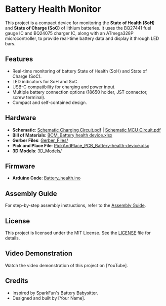 # Battery Health Monitor

This project is a compact device for monitoring the **State of Health (SoH)** and **State of Charge (SoC)** of lithium batteries. It uses the BQ27441 fuel gauge IC and BQ24075 charger IC, along with an ATmega328P microcontroller, to provide real-time battery data and display it through LED bars.

## Features
- Real-time monitoring of battery State of Health (SoH) and State of Charge (SoC).
- LED indicators for SoH and SoC.
- USB-C compatibility for charging and power input.
- Multiple battery connection options (18650 holder, JST connector, screw terminal).
- Compact and self-contained design.

## Hardware
- **Schematic**: [Schematic Charging Circuit.pdf](Hardware/Schematic/Schematic%20Charging%20Circuit.pdf) | [Schematic MCU Circuit.pdf](Hardware/Schematic/Schematic%20MCU%20Circuit.pdf)
- **Bill of Materials**: [BOM_Battery health device.xlsx](Hardware/BOM/BOM_Battery%20health%20device.xlsx)
- **Gerber Files**: [Gerber_Files/](Hardware/Gerber_Files/)
- **Pick and Place File**: [PickAndPlace_PCB_Battery-health-device.xlsx](Hardware/Pick_and_Place/PickAndPlace_PCB_Battery-health-device.xlsx)
- **3D Models**: [3D_Models/](Hardware/3D_Models/)

## Firmware
- **Arduino Code**: [Battery_health.ino](Firmware/Battery_health.ino)

## Assembly Guide
For step-by-step assembly instructions, refer to the [Assembly Guide](Documentation/Assembly_Guide.md).

## License
This project is licensed under the MIT License. See the [LICENSE](LICENSE) file for details.

## Video Demonstration
Watch the video demonstration of this project on [YouTube].

## Credits
- Inspired by SparkFun's Battery Babysitter.
- Designed and built by [Your Name].
